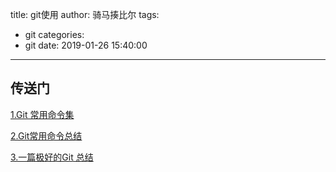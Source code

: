title: git使用
author: 骑马揍比尔
tags:
  - git
categories:
  - git
date: 2019-01-26 15:40:00
---
## 传送门

[1.Git 常用命令集](https://segmentfault.com/a/1190000017875714)

[2.Git常用命令总结](https://segmentfault.com/a/1190000017720656)

[3.一篇极好的Git 总结](https://segmentfault.com/a/1190000017114656)


